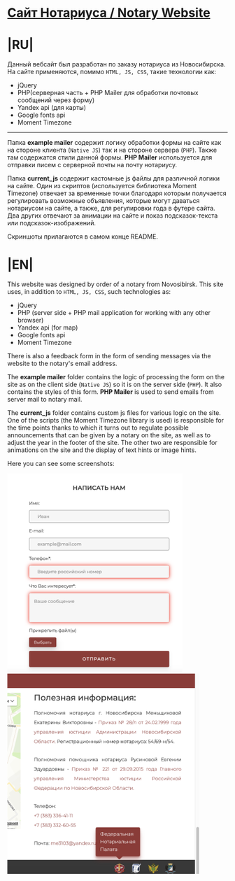 # [Сайт Нотариуса / Notary Website](https://www.notarymen.ru "Сайт Нотариуса г.Новосибирска")

# |RU|

Данный вебсайт был разработан по заказу нотариуса из Новосибирска. На сайте применяются, помимо `HTML, JS, CSS`, такие технологии как:

-   jQuery
-   PHP(серверная часть + PHP Mailer для обработки почтовых сообщений через форму)
-   Yandex api (для карты)
-   Google fonts api
-   Moment Timezone

________________
Папка **example mailer** содержит логику обработки формы на сайте как на стороне клиента (`Native JS`) так и на стороне сервера (`PHP`). Также там содержатся стили данной формы. **PHP Mailer** используется для отправки писем с серверной почты на почту нотариусу.

Папка **current_js** содержит кастомные js файлы для различной логики на сайте. Один из скриптов (используется библиотека Moment Timezone) отвечает за временные точки благодаря которым получается регулировать возможные объявления, которые могут даваться нотариусом на сайте, а также, для регулировки года в футере сайта. Два других отвечают за анимации на сайте и показ подсказок-текста или подсказок-изображений.

Скриншоты прилагаются в самом конце README.


# |EN|

This website was designed by order of a notary from Novosibirsk. This site uses, in addition to `HTML, JS, CSS`, such technologies as:

-   jQuery
-   PHP (server side + PHP mail application for working with any other browser)
-   Yandex api (for map)
-   Google fonts api
-   Moment Timezone

There is also a feedback form in the form of sending messages via the website to the notary's email address.

The **example mailer** folder contains the logic of processing the form on the site as on the client side (`Native JS`) so it is on the server side (`PHP`). It also contains the styles of this form. **PHP Mailer** is used to send emails from server mail to notary mail.

The **current_js** folder contains custom js files for various logic on the site. One of the scripts (the Moment Timezone library is used) is responsible for the time points thanks to which it turns out to regulate possible announcements that can be given by a notary on the site, as well as to adjust the year in the footer of the site. The other two are responsible for animations on the site and the display of text hints or image hints.

Here you can see some screenshots:

<div>
<img src="Screenshots/mail_form.png " alt="drawing" width="400"/>
<img src="Screenshots/img_hint.png" alt="drawing" width="440"/>
</div>
